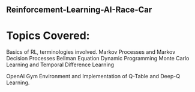 ## Reinforcement-Learning-AI-Race-Car

# Topics Covered:

Basics of RL, terminologies involved.
Markov Processes and Markov Decision Processes
Bellman Equation
Dynamic Programming
Monte Carlo Learning and Temporal Difference Learning 

OpenAI Gym Environment and Implementation of Q-Table and Deep-Q Learning.
